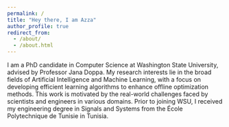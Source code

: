 ```yaml
---
permalink: /
title: "Hey there, I am Azza"
author_profile: true
redirect_from: 
  - /about/
  - /about.html
---
```


I am a PhD candidate in Computer Science at Washington State University, advised by Professor Jana Doppa. My research interests lie in the broad fields of Artificial Intelligence and Machine Learning, with a focus on developing efficient learning algorithms to enhance offline optimization methods. This work is motivated by the real-world challenges faced by scientists and engineers in various domains. Prior to joining WSU, I received my engineering degree in Signals and Systems from the École Polytechnique de Tunisie in Tunisia.



